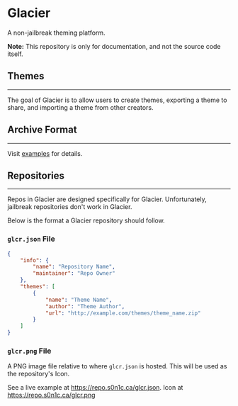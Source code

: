 # Glacier
A non-jailbreak theming platform.

**Note:** This repository is only for documentation, and not the source code itself.


## Themes
---
The goal of Glacier is to allow users to create themes, exporting a theme to share, and importing a theme from other creators.

## Archive Format
---
Visit [examples](examples/) for details.

## Repositories
---
Repos in Glacier are designed specifically for Glacier. Unfortunately, jailbreak repositories don't work in Glacier.

Below is the format a Glacier repository should follow.

### `glcr.json` File
```json
{
    "info": {
        "name": "Repository Name",
        "maintainer": "Repo Owner"
    },
    "themes": [
        {
            "name": "Theme Name",
            "author": "Theme Author",
            "url": "http://example.com/themes/theme_name.zip"
        }
    ]
}
```

### `glcr.png` File
A PNG image file relative to where `glcr.json` is hosted. This will be used as the repository's Icon.

See a live example at https://repo.s0n1c.ca/glcr.json. Icon at https://repo.s0n1c.ca/glcr.png